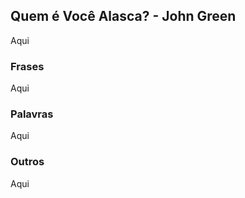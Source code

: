 ## Quem é Você Alasca? - John Green

Aqui

### Frases 

Aqui

### Palavras

Aqui

### Outros 

Aqui
